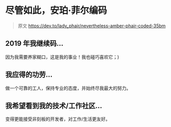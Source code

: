 # 尽管如此，安珀·菲尔编码

> 原文 https://dev.to/lady_phair/nevertheless-amber-phair-coded-35bm

## 2019 年我继续码...

因为我需要养家糊口，这是我的事业！我也碰巧喜欢它；)

## 我应得的功劳...

做一个可靠的工人，保持专业的态度，并始终尽我最大的努力。

## 我希望看到我的技术/工作社区...

变得更能接受非刻板的开发者，对工作/生活更友好。